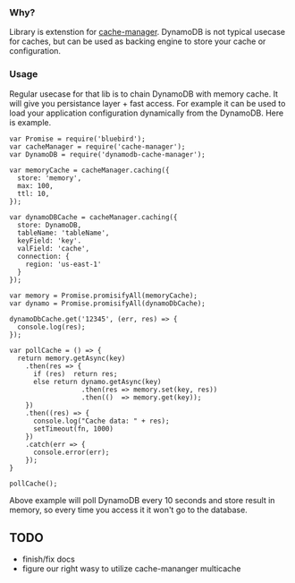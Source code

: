 ### Why?

Library is extenstion for [cache-manager](https://github.com/BryanDonovan/node-cache-manager). 
DynamoDB is not typical usecase for caches, but can be used as backing engine to store your cache or configuration.

### Usage

Regular usecase for that lib is to chain DynamoDB with memory cache. It will give you persistance layer + fast access. 
For example it can be used to load your application configuration dynamically from the DynamoDB. Here is example.

```
var Promise = require('bluebird');
var cacheManager = require('cache-manager');
var DynamoDB = require('dynamodb-cache-manager');

var memoryCache = cacheManager.caching({
  store: 'memory', 
  max: 100, 
  ttl: 10,
});

var dynamoDBCache = cacheManager.caching({
  store: DynamoDB, 
  tableName: 'tableName',
  keyField: 'key'.
  valField: 'cache',
  connection: {
    region: 'us-east-1'
  }
});

var memory = Promise.promisifyAll(memoryCache);
var dynamo = Promise.promisifyAll(dynamoDbCache);

dynamoDbCache.get('12345', (err, res) => {
  console.log(res);
});

var pollCache = () => {
  return memory.getAsync(key)
    .then(res => {
      if (res)  return res;
      else return dynamo.getAsync(key)
                  .then(res => memory.set(key, res))
                  .then(()  => memory.get(key));
    })
    .then((res) => {      
      console.log("Cache data: " + res);
      setTimeout(fn, 1000)
    })
    .catch(err => {
      console.error(err);
    });
}

pollCache();
```

Above example will poll DynamoDB every 10 seconds and store result in memory, so every time you access it it won't go to the database.

## TODO

* finish/fix docs
* figure our right wasy to utilize cache-mananger multicache


